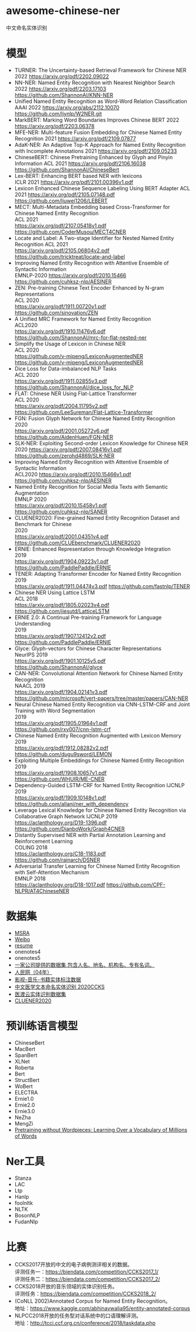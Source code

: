# awesome-chinese-ner
中文命名实体识别

# 模型
- TURNER: The Uncertainty-based Retrieval Framework for Chinese NER 
2022 
https://arxiv.org/pdf/2202.09022 
- NN-NER: Named Entity Recognition with Nearest Neighbor Search  
2022 
https://arxiv.org/pdf/2203.17103 
https://github.com/ShannonAI/KNN-NER
- Unified Named Entity Recognition as Word-Word Relation Classification  
AAAI 2022 
https://arxiv.org/abs/2112.10070 
https://github.com/ljynlp/W2NER.git
- MarkBERT: Marking Word Boundaries Improves Chinese BERT 
2022 
https://arxiv.org/pdf/2203.06378
- MFE-NER: Multi-feature Fusion Embedding for Chinese Named Entity Recognition 
2021 
https://arxiv.org/pdf/2109.07877
- AdaK-NER: An Adaptive Top-K Approach for Named Entity Recognition with Incomplete Annotations
2021 
https://arxiv.org/pdf/2109.05233
- ChineseBERT: Chinese Pretraining Enhanced by Glyph and Pinyin Information 
ACL 2021
https://arxiv.org/pdf/2106.16038 
https://github.com/ShannonAI/ChineseBert
- Lex-BERT: Enhancing BERT based NER with lexicons  
ICLR 2021 
https://arxiv.org/pdf/2101.00396v1.pdf 
- Lexicon Enhanced Chinese Sequence Labeling Using BERT Adapter 
ACL 2021 
https://arxiv.org/pdf/2105.07148.pdf 
https://github.com/liuwei1206/LEBERT
- MECT: Multi-Metadata Embedding based Cross-Transformer for Chinese Named Entity Recognition  
ACL 2021  
https://arxiv.org/pdf/2107.05418v1.pdf  
https://github.com/CoderMusou/MECT4CNER 
- Locate and Label: A Two-stage Identifier for Nested Named Entity Recognition 
ACL 2021   
https://arxiv.org/pdf/2105.06804v2.pdf  
https://github.com/tricktreat/locate-and-label 
- Improving Named Entity Recognition with Attentive Ensemble of Syntactic Information  
EMNLP-2020 
https://arxiv.org/pdf/2010.15466  
https://github.com/cuhksz-nlp/AESINER 
- ZEN: Pre-training Chinese Text Encoder Enhanced by N-gram Representations  
ACL 2020  
https://arxiv.org/pdf/1911.00720v1.pdf  
https://github.com/sinovation/ZEN 
- A Unified MRC Framework for Named Entity Recognition  
  ACL2020  
  https://arxiv.org/pdf/1910.11476v6.pdf  
  https://github.com/ShannonAI/mrc-for-flat-nested-ner 
- Simplify the Usage of Lexicon in Chinese NER  
  ACL 2020   
  https://github.com/v-mipeng/LexiconAugmentedNER  
  https://github.com/v-mipeng/LexiconAugmentedNER 
- Dice Loss for Data-imbalanced NLP Tasks  
  ACL 2020  
  https://arxiv.org/pdf/1911.02855v3.pdf  
  https://github.com/ShannonAI/dice_loss_for_NLP 
- FLAT: Chinese NER Using Flat-Lattice Transformer  
  ACL 2020  
  https://arxiv.org/pdf/2004.11795v2.pdf  
  https://github.com/LeeSureman/Flat-Lattice-Transformer 
- FGN: Fusion Glyph Network for Chinese Named Entity Recognition  
  2020  
  https://arxiv.org/pdf/2001.05272v6.pdf  
  https://github.com/AidenHuen/FGN-NER
- SLK-NER: Exploiting Second-order Lexicon Knowledge for Chinese NER 
  2020 
  https://arxiv.org/pdf/2007.08416v1.pdf  
  https://github.com/zerohd4869/SLK-NER 
- Improving Named Entity Recognition with Attentive Ensemble of Syntactic Information  
  ACL2020 
  https://arxiv.org/pdf/2010.15466v1.pdf  
  https://github.com/cuhksz-nlp/AESINER  
- Named Entity Recognition for Social Media Texts with Semantic Augmentation  
  EMNLP 2020  
  https://arxiv.org/pdf/2010.15458v1.pdf  
  https://github.com/cuhksz-nlp/SANER 
- CLUENER2020: Fine-grained Named Entity Recognition Dataset and Benchmark for Chinese  
  2020  
  https://arxiv.org/pdf/2001.04351v4.pdf  
  https://github.com/CLUEbenchmark/CLUENER2020 
- ERNIE: Enhanced Representation through Knowledge Integration  
  2019  
  https://arxiv.org/pdf/1904.09223v1.pdf  
  https://github.com/PaddlePaddle/ERNIE 
- TENER: Adapting Transformer Encoder for Named Entity Recognition  
  2019  
  https://arxiv.org/pdf/1911.04474v3.pdf 
  https://github.com/fastnlp/TENER 
- Chinese NER Using Lattice LSTM  
ACL 2018  
https://arxiv.org/pdf/1805.02023v4.pdf  
https://github.com/jiesutd/LatticeLSTM 
- ERNIE 2.0: A Continual Pre-training Framework for Language Understanding  
2019  
https://arxiv.org/pdf/1907.12412v2.pdf  
https://github.com/PaddlePaddle/ERNIE 
- Glyce: Glyph-vectors for Chinese Character Representations  
NeurIPS 2019  
https://arxiv.org/pdf/1901.10125v5.pdf  
https://github.com/ShannonAI/glyce 
- CAN-NER: Convolutional Attention Network for Chinese Named Entity Recognition   
NAACL 2019   
https://arxiv.org/pdf/1904.02141v3.pdf 
https://github.com/microsoft/vert-papers/tree/master/papers/CAN-NER
- Neural Chinese Named Entity Recognition via CNN-LSTM-CRF and Joint Training with Word Segmentation  
2019  
https://arxiv.org/pdf/1905.01964v1.pdf  
https://github.com/rxy007/cnn-lstm-crf 
- Chinese Named Entity Recognition Augmented with Lexicon Memory  
2019  
https://arxiv.org/pdf/1912.08282v2.pdf  
https://github.com/dugu9sword/LEMON 
- Exploiting Multiple Embeddings for Chinese Named Entity Recognition   
2019  
https://arxiv.org/pdf/1908.10657v1.pdf  
https://github.com/WHUIR/ME-CNER 
- Dependency-Guided LSTM-CRF for Named Entity Recognition 
IJCNLP 2019  
https://arxiv.org/pdf/1909.10148v1.pdf  
https://github.com/allanj/ner_with_dependency 
- Leverage Lexical Knowledge for Chinese Named Entity Recognition via Collaborative Graph Network 
IJCNLP 2019  
https://aclanthology.org/D19-1396.pdf 
https://github.com/DianboWork/Graph4CNER 
- Distantly Supervised NER with Partial Annotation Learning and Reinforcement Learning  
COLING 2018   
https://aclanthology.org/C18-1183.pdf 
https://github.com/rainarch/DSNER 
- Adversarial Transfer Learning for Chinese Named Entity Recognition with Self-Attention Mechanism  
EMNLP 2018  
https://aclanthology.org/D18-1017.pdf 
https://github.com/CPF-NLPR/AT4ChineseNER 

# 数据集

- [MSRA](https://github.com/GuocaiL/nlp_corpus/tree/main/open_ner_data/MSRA)
- [Weibo](https://github.com/GuocaiL/nlp_corpus/tree/main/open_ner_data/weibo)
- [resume](https://github.com/GuocaiL/nlp_corpus/tree/main/open_ner_data/ResumeNER )
- onenotes4
- onenotes5
- [一家公司提供的数据集,包含人名、地名、机构名、专有名词。](https://bosonnlp.com/dev/resource)
- [人民网（04年）](https://github.com/GuocaiL/nlp_corpus/tree/main/open_ner_data/people_daily)
- [影视-音乐-书籍实体标注数据](https://github.com/GuocaiL/nlp_corpus/tree/main/open_ner_data/video_music_book_datasets)
- [中文医学文本命名实体识别 2020CCKS](https://github.com/GuocaiL/nlp_corpus/tree/main/open_ner_data/2020_ccks_ner)
- [医渡云实体识别数据集](https://github.com/GuocaiL/nlp_corpus/tree/main/open_ner_data/yidu-s4k )
- [CLUENER2020](https://github.com/GuocaiL/nlp_corpus/tree/main/open_ner_data/cluener_public)

# 预训练语言模型

- ChineseBert
- MacBert
- SpanBert
- XLNet
- Roberta
- Bert
- StructBert
- WoBert
- ELECTRA
- Ernie1.0
- Ernie2.0
- Ernie3.0
- NeZha
- MengZi
- [Pretraining without Wordpieces: Learning Over a Vocabulary of Millions of Words](https://arxiv.org/pdf/2202.12142)

# Ner工具

- Stanza
- LAC
- Ltp
- Hanlp
- foolnltk
- NLTK
- BosonNLP
- FudanNlp

# 比赛

- CCKS2017开放的中文的电子病例测评相关的数据。<br>
评测任务一：https://biendata.com/competition/CCKS2017_1/<br>
评测任务二：https://biendata.com/competition/CCKS2017_2/<br>
- CCKS2018开放的音乐领域的实体识别任务。<br>
评测任务：https://biendata.com/competition/CCKS2018_2/<br>
- (CoNLL 2002)Annotated Corpus for Named Entity Recognition。<br>
地址：https://www.kaggle.com/abhinavwalia95/entity-annotated-corpus<br>
- NLPCC2018开放的任务型对话系统中的口语理解评测。<br>
地址：http://tcci.ccf.org.cn/conference/2018/taskdata.php<br>

